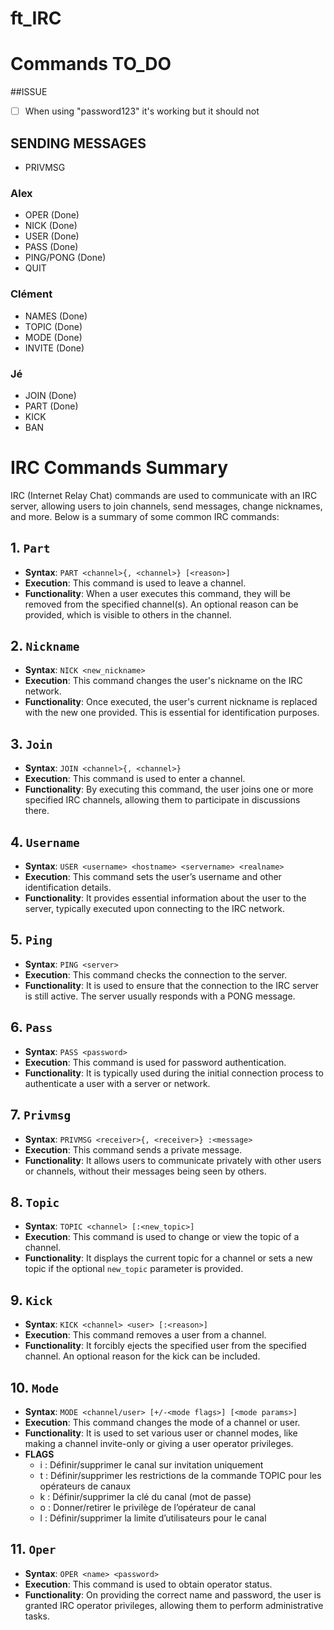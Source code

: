 # ft_IRC

# Commands TO_DO

##ISSUE
- [ ] When using "password123" it's working but it should not


## SENDING MESSAGES
- PRIVMSG

### Alex
- OPER (Done)
- NICK (Done)
- USER (Done)
- PASS (Done)
- PING/PONG (Done)
- QUIT

### Clément
- NAMES (Done)
- TOPIC (Done)
- MODE (Done)
- INVITE (Done)

### Jé
- JOIN (Done)
- PART (Done)
- KICK 
- BAN 


# IRC Commands Summary

IRC (Internet Relay Chat) commands are used to communicate with an IRC server, allowing users to join channels, send messages, change nicknames, and more. Below is a summary of some common IRC commands:

## 1. `Part`

- **Syntax**: `PART <channel>{, <channel>} [<reason>]`
- **Execution**: This command is used to leave a channel.
- **Functionality**: When a user executes this command, they will be removed from the specified channel(s). An optional reason can be provided, which is visible to others in the channel.

## 2. `Nickname`

- **Syntax**: `NICK <new_nickname>`
- **Execution**: This command changes the user's nickname on the IRC network.
- **Functionality**: Once executed, the user's current nickname is replaced with the new one provided. This is essential for identification purposes.

## 3. `Join`

- **Syntax**: `JOIN <channel>{, <channel>}`
- **Execution**: This command is used to enter a channel.
- **Functionality**: By executing this command, the user joins one or more specified IRC channels, allowing them to participate in discussions there.

## 4. `Username`

- **Syntax**: `USER <username> <hostname> <servername> <realname>`
- **Execution**: This command sets the user’s username and other identification details.
- **Functionality**: It provides essential information about the user to the server, typically executed upon connecting to the IRC network.

## 5. `Ping`

- **Syntax**: `PING <server>`
- **Execution**: This command checks the connection to the server.
- **Functionality**: It is used to ensure that the connection to the IRC server is still active. The server usually responds with a PONG message.

## 6. `Pass`

- **Syntax**: `PASS <password>`
- **Execution**: This command is used for password authentication.
- **Functionality**: It is typically used during the initial connection process to authenticate a user with a server or network.

## 7. `Privmsg`

- **Syntax**: `PRIVMSG <receiver>{, <receiver>} :<message>`
- **Execution**: This command sends a private message.
- **Functionality**: It allows users to communicate privately with other users or channels, without their messages being seen by others.

## 8. `Topic`

- **Syntax**: `TOPIC <channel> [:<new_topic>]`
- **Execution**: This command is used to change or view the topic of a channel.
- **Functionality**: It displays the current topic for a channel or sets a new topic if the optional `new_topic` parameter is provided.

## 9. `Kick`

- **Syntax**: `KICK <channel> <user> [:<reason>]`
- **Execution**: This command removes a user from a channel.
- **Functionality**: It forcibly ejects the specified user from the specified channel. An optional reason for the kick can be included.

## 10. `Mode`

- **Syntax**: `MODE <channel/user> [+/-<mode flags>] [<mode params>]`
- **Execution**: This command changes the mode of a channel or user.
- **Functionality**: It is used to set various user or channel modes, like making a channel invite-only or giving a user operator privileges.
- **FLAGS**
    - i : Définir/supprimer le canal sur invitation uniquement
    - t : Définir/supprimer les restrictions de la commande TOPIC pour les opérateurs de canaux
    - k : Définir/supprimer la clé du canal (mot de passe)
    - o : Donner/retirer le privilège de l’opérateur de canal
    - l : Définir/supprimer la limite d’utilisateurs pour le canal

## 11. `Oper`

- **Syntax**: `OPER <name> <password>`
- **Execution**: This command is used to obtain operator status.
- **Functionality**: On providing the correct name and password, the user is granted IRC operator privileges, allowing them to perform administrative tasks.